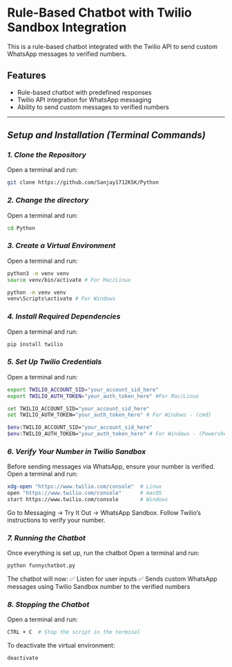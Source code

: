 # Rule-Based Chatbot with Twilio Sandbox Integration

This is a rule-based chatbot integrated with the Twilio API to send custom WhatsApp messages to verified numbers.

## Features

- Rule-based chatbot with predefined responses
- Twilio API integration for WhatsApp messaging
- Ability to send custom messages to verified numbers

---

## *Setup and Installation (Terminal Commands)*

### *1. Clone the Repository*
Open a terminal and run:

```bash
git clone https://github.com/Sanjay1712KSK/Python
```
### *2. Change the directory*
Open a terminal and run:
```bash
cd Python
```

### *3. Create a Virtual Environment*
Open a terminal and run:
```bash
python3 -m venv venv
source venv/bin/activate # For Mac/Linux

python -m venv venv
venv\Scripts\activate # For Windows
```

### *4. Install Required Dependencies*
Open a terminal and run:
```bash
pip install twilio
```

### *5. Set Up Twilio Credentials*
Open a terminal and run:
```bash
export TWILIO_ACCOUNT_SID="your_account_sid_here"
export TWILIO_AUTH_TOKEN="your_auth_token_here" #For Mac/Linux

set TWILIO_ACCOUNT_SID="your_account_sid_here"
set TWILIO_AUTH_TOKEN="your_auth_token_here" # For Windows - (cmd)

$env:TWILIO_ACCOUNT_SID="your_account_sid_here"
$env:TWILIO_AUTH_TOKEN="your_auth_token_here" # For Windows - (Powershell)

```
### *6. Verify Your Number in Twilio Sandbox*
  Before sending messages via WhatsApp, ensure your number is verified.
Open a terminal and run:

```bash
xdg-open "https://www.twilio.com/console"  # Linux
open "https://www.twilio.com/console"      # macOS
start https://www.twilio.com/console       # Windows

```
Go to Messaging → Try It Out → WhatsApp Sandbox.
Follow Twilio’s instructions to verify your number.

### *7. Running the Chatbot*
  Once everything is set up, run the chatbot
Open a terminal and run:
```bash
python funnychatbot.py
```

The chatbot will now: ✅ Listen for user inputs
✅ Sends custom WhatsApp messages using Twilio Sandbox number to the verified numbers


### *8. Stopping the Chatbot*
Open a terminal and run:
```bash
CTRL + C  # Stop the script in the terminal
```
To deactivate the virtual environment:
```bash
deactivate
```
